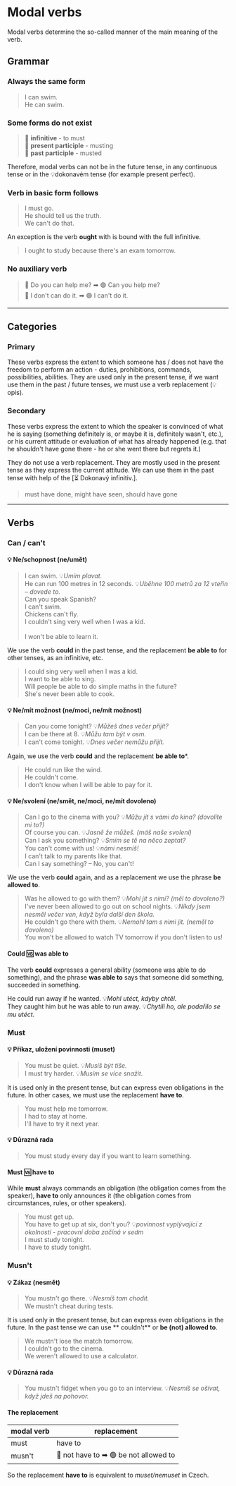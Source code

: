 # Modal verbs

Modal verbs determine the so-called manner of the main meaning of the verb.

## Grammar

### Always the same form

> I can swim. <br/>
> He can swim. <br/>

### Some forms do not exist

> 🔴 **infinitive** - to must <br/>
> 🔴 **present participle** - musting <br/>
> 🔴 **past participle** - musted <br/>

Therefore, modal verbs can not be in the future tense, in any continuous tense or in the 💡dokonavém tense (for example
present perfect).

### Verb in basic form follows

> I must go. <br/>
> He should tell us the truth. <br/>
> We can't do that. <br/>

An exception is the verb **ought** with is bound with the full infinitive.

> I ought to study because there's an exam tomorrow. <br/>

### No auxiliary verb

> 🔴 Do you can help me? ➡ 🟢 Can you help me? <br/>
> 🔴 I don't can do it. ➡ 🟢 I can't do it. <br/>

<hr/>

## Categories

### Primary

These verbs express the extent to which someone has / does not have the freedom to perform an action - duties,
prohibitions, commands, possibilities, abilities. They are used only in the present tense, if we want use them in the
past / future tenses, we must use a verb replacement (💡 opis).

### Secondary

These verbs express the extent to which the speaker is convinced of what he is saying (something definitely is, or maybe
it is, definitely wasn't, etc.), or his current attitude or evaluation of what has already happened (e.g. that he
shouldn't have gone there - he or she went there but regrets it.)

They do not use a verb replacement. They are mostly used in the present tense as they express the current attitude. We
can use them in the past tense with help of the [⏳ Dokonavý infinitiv.].

> must have done, might have seen, should have gone <br/>

<hr/>

## Verbs

### Can / can't

#### 💡 Ne/schopnost (ne/umět)

> I can swim. 💡*Umím plavat.* <br/>
> He can run 100 metres in 12 seconds. 💡*Uběhne 100 metrů za 12 vteřin – dovede to.* <br/>
> Can you speak Spanish? <br/>
> I can't swim. <br/>
> Chickens can't fly. <br/>
> I couldn't sing very well when I was a kid. <br/>
> <br/>I won't be able to learn it. <br/>

We use the verb **could** in the past tense, and the replacement **be able to** for other tenses, as an infinitive, etc.

> I could sing very well when I was a kid. <br/>
> I want to be able to sing. <br/>
> Will people be able to do simple maths in the future? <br/>
> She's never been able to cook. <br/>

#### 💡 Ne/mít možnost (ne/moci, ne/mít možnost)

> Can you come tonight? 💡*Můžeš dnes večer přijít?* <br/>
> I can be there at 8. 💡*Můžu tam být v osm.* <br/>
> I can't come tonight. 💡*Dnes večer nemůžu přijít.* <br/>

Again, we use the verb **could** and the replacement **be able to***.

> He could run like the wind. <br/>
> He couldn't come. <br/>
> I don't know when I will be able to pay for it. <br/>

#### 💡 Ne/svolení (ne/smět, ne/moci, ne/mít dovoleno)

> Can I go to the cinema with you? 💡*Můžu jít s vámi do kina? (dovolíte mi to?)* <br/>
> Of course you can. 💡*Jasně že můžeš. (máš naše svolení)* <br/>
> Can I ask you something? 💡*Smím se tě na něco zeptat?* <br/>
> You can't come with us! 💡*námi nesmíš!* <br/>
> I can't talk to my parents like that. <br/>
> Can I say something? – No, you can't! <br/>

We use the verb **could** again, and as a replacement we use the phrase **be allowed to**.

> Was he allowed to go with them? 💡*Mohl jít s nimi? (měl to dovoleno?)* <br/>
> I've never been allowed to go out on school nights. 💡*Nikdy jsem nesměl večer ven, když byla další den škola.* <br/>
> He couldn't go there with them. 💡*Nemohl tam s nimi jít. (neměl to dovoleno)* <br/>
> You won't be allowed to watch TV tomorrow if you don't listen to us! <br/>

#### Could 🆚 was able to

The verb **could** expresses a general ability (someone was able to do something), and the phrase **was able to** says
that someone did something, succeeded in something.

He could run away if he wanted. 💡*Mohl utéct, kdyby chtěl.* <br/>
They caught him but he was able to run away. 💡*Chytili ho, ale podařilo se mu utéct.* <br/>

### Must

#### 💡 Příkaz, uložení povinnosti (muset)

> You must be quiet. 💡*Musíš být tiše.* <br/>
> I must try harder. 💡*Musím se více snažit.* <br/>

It is used only in the present tense, but can express even obligations in the future. In other cases, we must use the
replacement **have to**.

> You must help me tomorrow. <br/>
> I had to stay at home. <br/>
> I'll have to try it next year. <br/>

#### 💡 Důrazná rada

> You must study every day if you want to learn something. <br/>

#### Must 🆚 have to

While **must** always commands an obligation (the obligation comes from the speaker), **have to** only announces it (the
obligation comes from circumstances, rules, or other speakers).

> You must get up. <br/>
> You have to get up at six, don't you? 💡*povinnost vyplývající z okolností - pracovní doba začíná v sedm* <br/>
> I must study tonight. <br/>
> I have to study tonight. <br/>

### Musn't

#### 💡 Zákaz (nesmět)

> You mustn't go there. 💡*Nesmíš tam chodit.* <br/>
> We mustn't cheat during tests. <br/>

It is used only in the present tense, but can express even obligations in the future. In the past tense we can use **
couldn't** or **be (not) allowed to**.

> We mustn't lose the match tomorrow. <br/>
> I couldn't go to the cinema. <br/>
> We weren't allowed to use a calculator. <br/>

#### 💡 Důrazná rada

> You mustn't fidget when you go to an interview. 💡*Nesmíš se ošívat, když jdeš na pohovor.* <br/>

#### The replacement

| modal verb | replacement                           |
|------------|---------------------------------------|
| must       | have to                               |
| musn't     | 🔴 not have to ➡ 🟢 be not allowed to |

So the replacement **have to** is equivalent to *muset/nemuset* in Czech.
